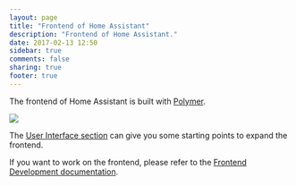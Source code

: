 ```yaml
---
layout: page
title: "Frontend of Home Assistant"
description: "Frontend of Home Assistant."
date: 2017-02-13 12:50
sidebar: true
comments: false
sharing: true
footer: true
---
```


The frontend of Home Assistant is built with [Polymer](https://www.polymer-project.org/).

<p class='img'>
  <img src='{{site_root}}/images/screenshots/ui2015.png' />
</p>

The [User Interface section](/cookbook/#user-interface) can give you some starting points to expand the frontend.

If you want to work on the frontend, please refer to the [Frontend Development documentation](/developers/frontend/).

